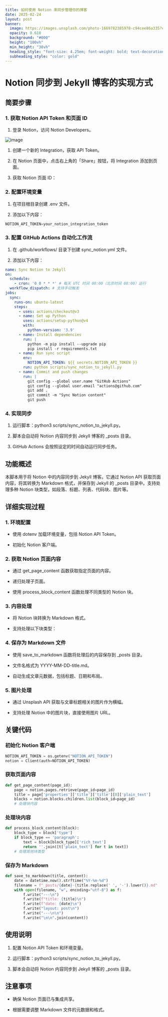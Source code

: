 ```yaml
---
title: 如何使用 Notion 来同步管理你的博客
date: 2025-02-24
layout: post
banner:
  image: https://images.unsplash.com/photo-1669782385978-c94cee86a335?crop=entropy&cs=tinysrgb&fit=max&fm=jpg&ixid=M3w2OTIwMzJ8MHwxfHJhbmRvbXx8fHx8fHx8fDE3NDA0Mjg0NzZ8&ixlib=rb-4.0.3&q=80&w=1080
  opacity: 0.618
  background: "#000"
  height: "100vh"
  min_height: "38vh"
  heading_style: "font-size: 4.25em; font-weight: bold; text-decoration: underline"
  subheading_style: "color: gold"
---
```


# Notion 同步到 Jekyll 博客的实现方式

## 简要步骤

### 1. 获取 Notion API Token 和页面 ID

1. 登录 Notion，访问 Notion Developers。

![image](https://prod-files-secure.s3.us-west-2.amazonaws.com/a7a0cc5a-89b9-4cda-8686-1fba0ca52f40/d19c1afe-dea5-4312-9333-786b0ba83054/image.png?X-Amz-Algorithm=AWS4-HMAC-SHA256&X-Amz-Content-Sha256=UNSIGNED-PAYLOAD&X-Amz-Credential=ASIAZI2LB466RHSRXI2X%2F20250224%2Fus-west-2%2Fs3%2Faws4_request&X-Amz-Date=20250224T202116Z&X-Amz-Expires=3600&X-Amz-Security-Token=IQoJb3JpZ2luX2VjEPv%2F%2F%2F%2F%2F%2F%2F%2F%2F%2FwEaCXVzLXdlc3QtMiJHMEUCIQD6m5F4sWj30V26gHxF7TT2VB8zxovs8lUA9xu0WbcRggIgT1WZxvIYcPOUlRgc4g8vz%2FbqjLQBhG8Db8YBTL8l4QQq%2FwMINBAAGgw2Mzc0MjMxODM4MDUiDK42I5OBd7pBH%2FE7syrcA1UjT%2FPPg9RBdSvZqrt3vospxQQpik7hFoPvZyEuqvJoV3oeR4R44%2B4KIqgJSmf%2F0aAvMCwFy98Tr%2FuWVRcXfUGdLu%2FAIRtPEtYVCRr5njhS0gEIkBaLMSeZ5R%2B24bblVukUc%2BRBPR8C2QR07mehTfagRlO%2BG1zWL5mb0xT1kX2yDiUPbA%2BwvBwFERvgL8dauhAq%2FBM8YZrmW4GGpOB6xTLNlcZn8PGooHXquDAgOQC1zqGJIMixULUtO0FRA73jv3XSYy%2FFDBSp8fLOPqgcTknu9UBAW4jbdi%2BR6dHmF85HpFq48o7v04NJWMExDl9OiEHvRos%2FRl6TGgGuuBUWnaQXa6lzBdhHPWad0nm9Cw6M4KH6efTGBZzHJ2kbv0xtxlM9ITXOHITEmfX39pp13vNpVPxBCisY0XqDVCKV7z9E%2BRRF1j%2BfLYjtaKXgUJ1dZeW3RLsmQXaMZ7TGcB7gewazAWs%2FojMTXl4G1gFsNDVbQDs0386aC7jp6AWYab7Fr8GqvFa4TevasZHGxhFNfia1WAQtMrKHD0Gw4IsvcDWE%2Bw4xbGGmj4lKTY%2F87nvYZjMv5oN6VkqeI1O7w3n1jbCw8d%2BBor1yB%2FprOaPcQfOkom%2FqQfxTGgJNM4O4MKj98r0GOqUByEZLXL8d1Wfz%2FTQMFpVDNq9u1ktb401lS89zVXj%2Fcd%2BRz9ZU1aucwxOP%2F8CZrfjHHsRrhTeRHjNGGobHX5hati3EJVvNNqVKVHhkiELsdJ15z9tB7cmY7PT2jTPpnCyLa2JaR%2BWJgB7I7o1S4fiwdPXk0gSSVoY9K5ch4vMff%2Bs9VPxpy5hOyyf4pQFNdF3%2B3guiBJMWWEBY1OesX6ZlK0H2op3I&X-Amz-Signature=27c9d6219c417ec715cfe4e9afe80aceb37799452cf603706ef6e877f1665dda&X-Amz-SignedHeaders=host&x-id=GetObject)

1. 创建一个新的 Integration，获取 API Token。

1. 在 Notion 页面中，点击右上角的「Share」按钮，将 Integration 添加到页面。

1. 获取 Notion 页面 ID：


### 2. 配置环境变量

1. 在项目根目录创建 .env 文件。

1. 添加以下内容：

```javascript
NOTION_API_TOKEN=your_notion_integration_token
```

### 3. 配置 GitHub Actions 自动化工作流

1. 在 .github/workflows/ 目录下创建 sync_notion.yml 文件。

1. 添加以下内容：

```yaml
name: Sync Notion to Jekyll
on:
  schedule:
    - cron: '0 0 * * *' # 每天 UTC 时间 00:00（北京时间 08:00）运行
  workflow_dispatch: # 支持手动触发
jobs:
  sync:
    runs-on: ubuntu-latest
    steps:
      - uses: actions/checkout@v3
      - name: Set up Python
        uses: actions/setup-python@v4
        with:
          python-version: '3.9'
      - name: Install dependencies
        run: |
          python -m pip install --upgrade pip
          pip install -r requirements.txt
      - name: Run sync script
        env:
          NOTION_API_TOKEN: ${{ secrets.NOTION_API_TOKEN }}
        run: python scripts/sync_notion_to_jekyll.py
      - name: Commit and push changes
        run: |
          git config --global user.name "GitHub Actions"
          git config --global user.email "actions@github.com"
          git add .
          git commit -m "Sync Notion content"
          git push
```

### 4. 实现同步

1. 运行脚本：python3 scripts/sync_notion_to_jekyll.py。

1. 脚本会自动将 Notion 内容同步到 Jekyll 博客的 _posts 目录。

1. GitHub Actions 会按照设定的时间自动运行同步任务。

## 功能概述

本脚本用于将 Notion 中的内容同步到 Jekyll 博客。它通过 Notion API 获取页面内容，将其转换为 Markdown 格式，并保存到 Jekyll 的 _posts 目录中。支持处理多种 Notion 块类型，如段落、标题、列表、代码块、图片等。

## 详细实现过程

### 1. 环境配置

- 使用 dotenv 加载环境变量，包括 Notion API Token。

- 初始化 Notion 客户端。

### 2. 获取 Notion 页面内容

- 通过 get_page_content 函数获取指定页面的内容。

- 递归处理子页面。

- 使用 process_block_content 函数处理不同类型的 Notion 块。

### 3. 内容处理

- 将 Notion 块转换为 Markdown 格式。

- 支持处理以下块类型：


### 4. 保存为 Markdown 文件

- 使用 save_to_markdown 函数将处理后的内容保存到 _posts 目录。

- 文件名格式为 YYYY-MM-DD-title.md。

- 自动生成文章元数据，包括标题、日期和布局。

### 5. 图片处理

- 通过 Unsplash API 获取与文章标题相关的图片作为横幅。

- 支持处理 Notion 中的图片块，直接使用图片 URL。

## 关键代码

### 初始化 Notion 客户端

```python
NOTION_API_TOKEN = os.getenv("NOTION_API_TOKEN")
notion = Client(auth=NOTION_API_TOKEN)
```

### 获取页面内容

```python
def get_page_content(page_id):
    page = notion.pages.retrieve(page_id=page_id)
    title = page['properties']['title']['title'][0]['plain_text']
    blocks = notion.blocks.children.list(block_id=page_id)
    # 处理块内容
```

### 处理块内容

```python
def process_block_content(block):
    block_type = block['type']
    if block_type == 'paragraph':
        text = block[block_type]['rich_text']
        return ''.join([t['plain_text'] for t in text])
    # 处理其他块类型
```

### 保存为 Markdown

```python
def save_to_markdown(title, content):
    date = datetime.now().strftime("%Y-%m-%d")
    filename = f"_posts/{date}-{title.replace(' ', '-').lower()}.md"
    with open(filename, "w", encoding="utf-8") as f:
        f.write("---\n")
        f.write(f"title: {title}\n")
        f.write(f"date: {date}\n")
        f.write("layout: post\n")
        f.write("---\n\n")
        f.write("\n\n".join(content))
```

## 使用说明

1. 配置 Notion API Token 和环境变量。

1. 运行脚本：python3 scripts/sync_notion_to_jekyll.py。

1. 脚本会自动将 Notion 内容同步到 Jekyll 博客的 _posts 目录。

## 注意事项

- 确保 Notion 页面已与集成共享。

- 根据需要调整 Markdown 文件的元数据和格式。
